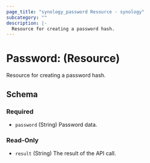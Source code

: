 ```yaml
---
page_title: "synology_password Resource - synology"
subcategory: ""
description: |-
  Resource for creating a password hash.
---
```


# Password: (Resource)

Resource for creating a password hash.



<!-- schema generated by tfplugindocs -->
## Schema

### Required

- `password` (String) Password data.

### Read-Only

- `result` (String) The result of the API call.